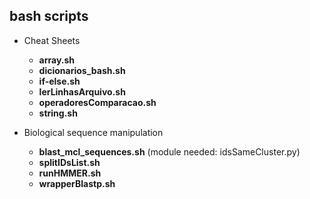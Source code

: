 ## bash scripts

- Cheat Sheets
  - __array.sh__
  - __dicionarios_bash.sh__
  - __if-else.sh__
  - __lerLinhasArquivo.sh__
  - __operadoresComparacao.sh__
  - __string.sh__

- Biological sequence manipulation
  - __blast_mcl_sequences.sh__ (module needed: idsSameCluster.py)
  - __splitIDsList.sh__
  - __runHMMER.sh__
  - __wrapperBlastp.sh__
